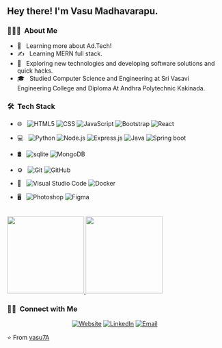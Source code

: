 <h2> Hey there! I'm Vasu Madhavarapu.</h2>

<h3> 👨🏻‍💻 &nbsp;About Me </h3>

- 🌱 &nbsp; Learning more about Ad.Tech!
- ✍️ &nbsp; Learning MERN full stack.
-  🤔 &nbsp; Exploring new technologies and developing software solutions and quick hacks.
- 🎓 &nbsp; Studied Computer Science and Engineering at Sri Vasavi Engineering College and Diploma At Andhra Polytechnic Kakinada.

<h3> 🛠 &nbsp;Tech Stack</h3>

- 🌐 &nbsp;
  ![HTML5](https://img.shields.io/badge/-HTML5-333333?style=flat&logo=HTML5)
  ![CSS](https://img.shields.io/badge/-CSS-333333?style=flat&logo=CSS3&logoColor=1572B6)
  ![JavaScript](https://img.shields.io/badge/-JavaScript-333333?style=flat&logo=javascript)
  ![Bootstrap](https://img.shields.io/badge/-Bootstrap-333333?style=flat&logo=bootstrap&logoColor=563D7C)
  ![React](https://img.shields.io/badge/-React-333333?style=flat&logo=react)
- 💻 &nbsp;
  ![Python](https://img.shields.io/badge/-Python-333333?style=flat&logo=python)
  ![Node.js](https://img.shields.io/badge/-Node.js-333333?style=flat&logo=node.js)
  ![Express.js](https://img.shields.io/badge/-Express.js-333333?style=flat&logo=node.js)
  ![Java](https://img.shields.io/badge/-Java-333333?style=flat&logo=Java&logoColor=007396)
  ![Spring boot](https://img.shields.io/badge/-springboot-333333?style=flat&logo=springboot)


- 🛢 &nbsp;
  ![sqlite](https://img.shields.io/badge/-sqlite-333333?style=flat&logo=sqlite)
  ![MongoDB](https://img.shields.io/badge/-MongoDB-333333?style=flat&logo=mongodb)
- ⚙️ &nbsp;
  ![Git](https://img.shields.io/badge/-Git-333333?style=flat&logo=git)
  ![GitHub](https://img.shields.io/badge/-GitHub-333333?style=flat&logo=github)
- 🔧 &nbsp;
  ![Visual Studio Code](https://img.shields.io/badge/-Visual%20Studio%20Code-333333?style=flat&logo=visual-studio-code&logoColor=007ACC)
   ![Docker](https://img.shields.io/badge/-Docker-333333?style=flat&logo=docker&logoColor=007ACC)
- 🖥 &nbsp;
  ![Photoshop](https://img.shields.io/badge/-Photoshop-333333?style=flat&logo=adobe-photoshop)
  ![Figma](https://img.shields.io/badge/-Figma-333333?style=flat&logo=figma)


<br/>

<a href="https://github.com/vasu7A">
  <img height="180em" src="https://github-readme-stats.vercel.app/api?username=vasu7A&theme=buefy&show_icons=true" />
  <img height="180em" src="https://github-readme-stats.vercel.app/api/top-langs/?username=vasu7A&theme=buefy&layout=compact" />
</a>

<br/>

<h3> 🤝🏻 &nbsp;Connect with Me </h3>

<p align="center">
<a href="https://vasuportfolio.vercel.app/"><img alt="Website" src="https://img.shields.io/badge/Website-vasuportfolio-blue?style=flat-square&logo=google-chrome"></a>
<a href="https://www.linkedin.com/in/vasu-madhavarapu-80240714b/"><img alt="LinkedIn" src="https://img.shields.io/badge/LinkedIn-vasu%20madhavarapu%20-blue?style=flat-square&logo=linkedin"></a>
<a href="mailto:vasumadhavarapu@gmail.com"><img alt="Email" src="https://img.shields.io/badge/Email-vasumadhavarapu@gmail.com-blue?style=flat-square&logo=gmail"></a>
</p>

⭐️ From [vasu7A](https://github.com/vasu7A)
